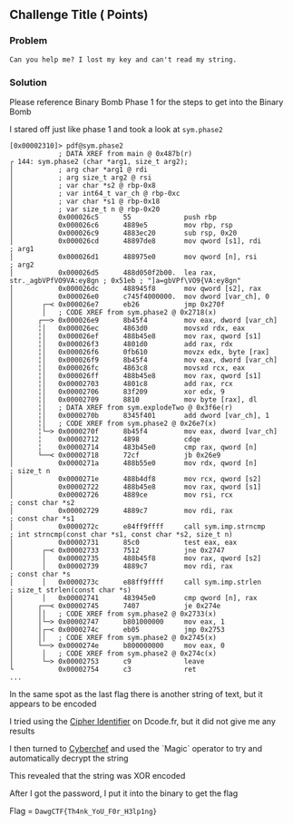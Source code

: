 ## Challenge Title ( Points)


### Problem
```
Can you help me? I lost my key and can't read my string.
```

### Solution
Please reference Binary Bomb Phase 1 for the steps to get into the Binary Bomb


I stared off just like phase 1 and took a look at `sym.phase2`

```
[0x00002310]> pdf@sym.phase2
            ; DATA XREF from main @ 0x487b(r)
┌ 144: sym.phase2 (char *arg1, size_t arg2);
│           ; arg char *arg1 @ rdi
│           ; arg size_t arg2 @ rsi
│           ; var char *s2 @ rbp-0x8
│           ; var int64_t var_ch @ rbp-0xc
│           ; var char *s1 @ rbp-0x18
│           ; var size_t n @ rbp-0x20
│           0x000026c5      55             push rbp
│           0x000026c6      4889e5         mov rbp, rsp
│           0x000026c9      4883ec20       sub rsp, 0x20
│           0x000026cd      48897de8       mov qword [s1], rdi         ; arg1
│           0x000026d1      488975e0       mov qword [n], rsi          ; arg2
│           0x000026d5      488d050f2b00.  lea rax, str._agbVPfVO9VA:ey8gn ; 0x51eb ; "]a=gbVPf\VO9{VA:ey8gn"
│           0x000026dc      488945f8       mov qword [s2], rax
│           0x000026e0      c745f4000000.  mov dword [var_ch], 0
│       ┌─< 0x000026e7      eb26           jmp 0x270f
│       │   ; CODE XREF from sym.phase2 @ 0x2718(x)
│      ┌──> 0x000026e9      8b45f4         mov eax, dword [var_ch]
│      ╎│   0x000026ec      4863d0         movsxd rdx, eax
│      ╎│   0x000026ef      488b45e8       mov rax, qword [s1]
│      ╎│   0x000026f3      4801d0         add rax, rdx
│      ╎│   0x000026f6      0fb610         movzx edx, byte [rax]
│      ╎│   0x000026f9      8b45f4         mov eax, dword [var_ch]
│      ╎│   0x000026fc      4863c8         movsxd rcx, eax
│      ╎│   0x000026ff      488b45e8       mov rax, qword [s1]
│      ╎│   0x00002703      4801c8         add rax, rcx
│      ╎│   0x00002706      83f209         xor edx, 9
│      ╎│   0x00002709      8810           mov byte [rax], dl
│      ╎│   ; DATA XREF from sym.explodeTwo @ 0x3f6e(r)
│      ╎│   0x0000270b      8345f401       add dword [var_ch], 1
│      ╎│   ; CODE XREF from sym.phase2 @ 0x26e7(x)
│      ╎└─> 0x0000270f      8b45f4         mov eax, dword [var_ch]
│      ╎    0x00002712      4898           cdqe
│      ╎    0x00002714      483b45e0       cmp rax, qword [n]
│      └──< 0x00002718      72cf           jb 0x26e9
│           0x0000271a      488b55e0       mov rdx, qword [n]          ; size_t n
│           0x0000271e      488b4df8       mov rcx, qword [s2]
│           0x00002722      488b45e8       mov rax, qword [s1]
│           0x00002726      4889ce         mov rsi, rcx                ; const char *s2
│           0x00002729      4889c7         mov rdi, rax                ; const char *s1
│           0x0000272c      e84ff9ffff     call sym.imp.strncmp        ; int strncmp(const char *s1, const char *s2, size_t n)
│           0x00002731      85c0           test eax, eax
│       ┌─< 0x00002733      7512           jne 0x2747
│       │   0x00002735      488b45f8       mov rax, qword [s2]
│       │   0x00002739      4889c7         mov rdi, rax                ; const char *s
│       │   0x0000273c      e88ff9ffff     call sym.imp.strlen         ; size_t strlen(const char *s)
│       │   0x00002741      483945e0       cmp qword [n], rax
│      ┌──< 0x00002745      7407           je 0x274e
│      ││   ; CODE XREF from sym.phase2 @ 0x2733(x)
│      │└─> 0x00002747      b801000000     mov eax, 1
│      │┌─< 0x0000274c      eb05           jmp 0x2753
│      ││   ; CODE XREF from sym.phase2 @ 0x2745(x)
│      └──> 0x0000274e      b800000000     mov eax, 0
│       │   ; CODE XREF from sym.phase2 @ 0x274c(x)
│       └─> 0x00002753      c9             leave
└           0x00002754      c3             ret
...
```
In the same spot as the last flag there is another string of text, but it appears to be encoded

I tried using the [Cipher Identifier](https://www.dcode.fr/cipher-identifier) on Dcode.fr, but it did not give me any results

I then turned to [Cyberchef](https://gchq.github.io/CyberChef/#recipe=Magic(3,true,false,'')&input=XWE9Z2JWUGZcVk85e1ZBOmV5OGdu) and used the `Magic` operator to try and automatically decrypt the string

This revealed that the string was XOR encoded

After I got the password, I put it into the binary to get the flag


Flag = `DawgCTF{Th4nk_YoU_F0r_H3lp1ng}`